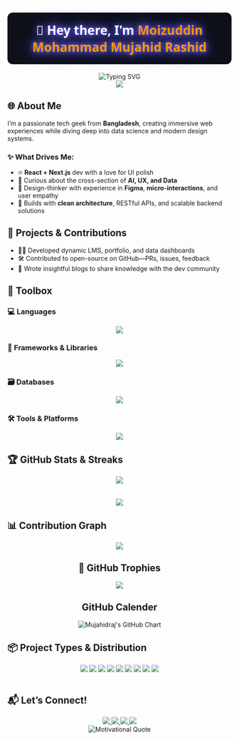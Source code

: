 <!-- 🌟 Enhanced GitHub Profile Readme for MujahidRaj -->

<!-- Animated Header with Glow Effect -->
<h1 align="center" style="font-family:'Segoe UI', sans-serif; color: #ffffff; text-shadow: 0 0 10px #6c63ff, 0 0 20px #6c63ff, 0 0 40px #6c63ff; background-color: #0d1117; padding: 20px; border-radius: 12px;">
  👋 Hey there, I'm <span style="color:#ff9800">Moizuddin Mohammad Mujahid Rashid</span>
</h1>

<!-- Animated Subheading with Typewriter Effect -->
<div align="center" style="border-radius:20px">
  <img src="https://readme-typing-svg.demolab.com?font=Fira+Code&size=24&duration=3000&pause=1000&color=FF9900&center=true&vCenter=true&width=600&height=50&lines=Full+Stack+Developer;UI%2FUX+Designer;Data+Science+Explorer;Clean+Code+Lover;Tech+Problem+Solver" alt="Typing SVG" />
</div>

<!-- Profile Views Badge -->
<div align="center">
  <img src="https://komarev.com/ghpvc/?username=mujahidraj&label=Profile+Views&color=orange&style=flat-square" />
</div>



## 🌐 About Me

I’m a passionate tech geek from **Bangladesh**, creating immersive web experiences while diving deep into data science and modern design systems.

### ✨ What Drives Me:
- 🔥 **React + Next.js** dev with a love for UI polish
- 🧠 Curious about the cross-section of **AI, UX, and Data**
- 🎨 Design-thinker with experience in **Figma**, **micro-interactions**, and user empathy
- 🧰 Builds with **clean architecture**, RESTful APIs, and scalable backend solutions



## 🚀 Projects & Contributions

- 🧑‍💻 Developed dynamic LMS, portfolio, and data dashboards
- 🛠️ Contributed to open-source on GitHub—PRs, issues, feedback
- 📝 Wrote insightful blogs to share knowledge with the dev community

## 🧰 Toolbox

### 💻 Languages
<p align="center">
  <img src="https://skillicons.dev/icons?i=js,ts,py,r,html,css,cpp,java,csharp" />
</p>

### 🚀 Frameworks & Libraries
<p align="center">
  <img src="https://skillicons.dev/icons?i=react,nextjs,nodejs,nestjs,tailwind,express" />
</p>

### 🗃️ Databases
<p align="center">
  <img src="https://skillicons.dev/icons?i=mysql,postgres,oracle" />
</p>

### 🛠️ Tools & Platforms
<p align="center">
  <img src="https://skillicons.dev/icons?i=git,github,figma,postman,arduino,vercel,netlify" />
</p>


## 🏆 GitHub Stats & Streaks

<div align="center">
  <img src="https://streak-stats.demolab.com?user=mujahidraj&theme=tokyonight&hide_border=true&border_radius=10" />
  <br/>
  <br/>
  <br/>
  <img src="https://github-readme-stats.vercel.app/api/top-langs/?username=mujahidraj&layout=compact&theme=tokyonight&hide_border=true&border_radius=10&langs_count=8" />
</div>




## 📊 Contribution Graph

<div align="center">
  <img src="https://github-readme-activity-graph.vercel.app/graph?username=mujahidraj&theme=react-dark&area=true&hide_border=true" />
  <br/>

## 🏅 GitHub Trophies

<div align="center">
  <img src="https://github-profile-trophy.vercel.app/?username=mujahidraj&theme=onedark&no-frame=true&column=7&margin-w=10&margin-h=15" />
</div>








## GitHub Calender
  
  <img src="https://ghchart.rshah.org/6c63ff/mujahidraj" alt="Mujahidraj's GitHub Chart" />
</div>


## 📦 Project Types & Distribution

<div align="center">
  <img src="https://github-readme-stats.vercel.app/api/pin/?username=mujahidraj&repo=TechWisdom-Student-NextJs&theme=tokyonight&hide_border=true" />
  <img src="https://github-readme-stats.vercel.app/api/pin/?username=mujahidraj&repo=Rest-Api-NestJs&theme=tokyonight&hide_border=true" />
    <img src="https://github-readme-stats.vercel.app/api/pin/?username=mujahidraj&repo=Health-Tracker&theme=tokyonight&hide_border=true" />

  <img src="https://github-readme-stats.vercel.app/api/pin/?username=mujahidraj&repo=games&theme=tokyonight&hide_border=true" />

  <img src="https://github-readme-stats.vercel.app/api/pin/?username=mujahidraj&repo=Algorithm-Solution-Hub&theme=tokyonight&hide_border=true" />

  <img src="https://github-readme-stats.vercel.app/api/pin/?username=mujahidraj&repo=Personal-Site&theme=tokyonight&hide_border=true" />

  <img src="https://github-readme-stats.vercel.app/api/pin/?username=mujahidraj&repo=Number-system&theme=tokyonight&hide_border=true" />

  <img src="https://github-readme-stats.vercel.app/api/pin/?username=mujahidraj&repo=Hotel-management-system-CSHARP&theme=tokyonight&hide_border=true" />

  <img src="https://github-readme-stats.vercel.app/api/pin/?username=mujahidraj&repo=Search-Engine-JAVA&theme=tokyonight&hide_border=true" />

</div>

<br/>







## 📬 Let’s Connect!

<div align="center">
  <a href="https://www.linkedin.com/in/mujahidraj/">
    <img src="https://img.shields.io/badge/LinkedIn-0077B5?style=for-the-badge&logo=linkedin&logoColor=white" />
  </a>
  <a href="mailto:Mujahidraj65@gmail.com">
    <img src="https://img.shields.io/badge/Gmail-D14836?style=for-the-badge&logo=gmail&logoColor=white" />
  </a>
  <a href="https://mujahidraj.github.io/Personal-Site/Portfolio/index.html">
    <img src="https://img.shields.io/badge/Portfolio-000000?style=for-the-badge&logo=firefox&logoColor=white" />
  </a>
  <a href="https://mujahidraj.github.io/Personal-Site/My%20Blogs/index.html">
    <img src="https://img.shields.io/badge/Blog-FF5722?style=for-the-badge&logo=blogger&logoColor=white" />
  </a>
</div>



<div align="center">
  <img src="https://quotes-github-readme.vercel.app/api?type=horizontal&theme=tokyonight" alt="Motivational Quote" />
</div>



